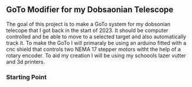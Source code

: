 ## GoTo Modifier for my Dobsaonian Telescope


The goal of this project is to make a GoTo system for my dobsonian telecope that I got back in the start of 2023. It should be computer controlled and be able to move to a selected target and also automatically track it. To make the GoTo I will primaraly be using an arduino fitted with a cnc shield that controls two NEMA 17 stepper motors witht the help of a rotary encoder. To aid my creation I will be using my schoools lazer vutter and 3d printers.


### Starting Point
